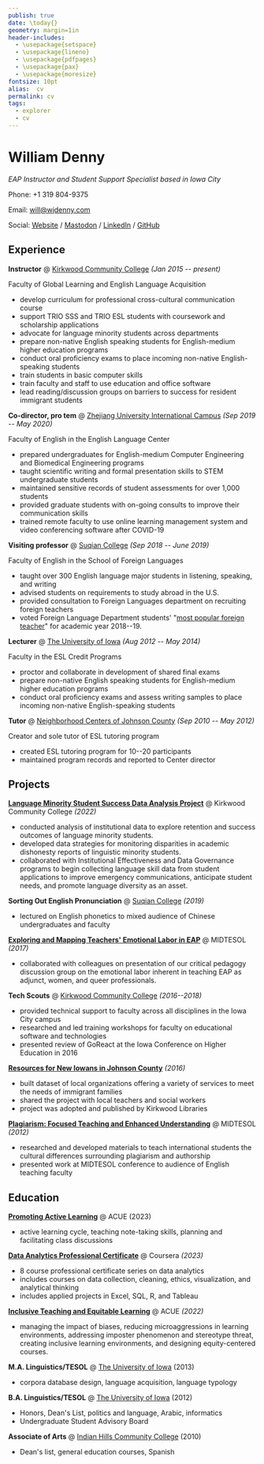 ```yaml
---
publish: true
date: \today{}
geometry: margin=1in
header-includes:
  - \usepackage{setspace}
  - \usepackage{lineno}
  - \usepackage{pdfpages}
  - \usepackage{pax}
  - \usepackage{moresize}
fontsize: 10pt
alias:  cv
permalink: cv
tags:
  - explorer
  - cv
---
```

# William Denny
_EAP Instructor and Student Support Specialist based in Iowa City_

Phone: +1 319 804-9375 

Email: [will@wjdenny.com](mailto:will@wjdenny.com) 

Social: [Website](https://notes.wjdenny.com) / [Mastodon](https://pkm.social/@wjd) / [LinkedIn](https://www.linkedin.com/in/wjdenny/) / [GitHub](https://github.com/wjdenny)

## Experience
**Instructor** @ [Kirkwood Community College](https://www.kirkwood.edu/programs/global-learning/english-language-acquisition) *(Jan 2015 -- present)*

Faculty of Global Learning and English Language Acquisition

- develop curriculum for professional cross-cultural communication course
- support TRIO SSS and TRIO ESL students with coursework and scholarship applications
- advocate for language minority students across departments
- prepare non-native English speaking students for English-medium higher education programs
- conduct oral proficiency exams to place incoming non-native English-speaking students
- train students in basic computer skills
- train faculty and staff to use education and office software
- lead reading/discussion groups on barriers to success for resident immigrant students

**Co-director, pro tem** @ [Zhejiang University International Campus](https://www.intl.zju.edu.cn/en/academic/language-center) *(Sep 2019 -- May 2020)*

Faculty of English in the English Language Center

- prepared undergraduates for English-medium Computer Engineering and Biomedical Engineering programs
- taught scientific writing and formal presentation skills to STEM undergraduate students
- maintained sensitive records of student assessments for over 1,000 students
- provided graduate students with on-going consults to improve their communication skills
- trained remote faculty to use online learning management system and video conferencing software after COVID-19

**Visiting professor** @ [Suqian College](https://www.squ.edu.cn/index.htm) *(Sep 2018 -- June 2019)*

Faculty of English in the School of Foreign Languages

- taught over 300 English language major students in listening, speaking, and writing
- advised students on requirements to study abroad in the U.S.
- provided consultation to Foreign Languages department on recruiting foreign teachers
- voted Foreign Language Department students' "[most popular foreign teacher](https://www.wjdenny.com/assets/suqian-award.jpg)" for academic year 2018--19.

**Lecturer** @ [The University of Iowa](https://esl.uiowa.edu/about) *(Aug 2012 -- May 2014)*

Faculty in the ESL Credit Programs

- proctor and collaborate in development of shared final exams
- prepare non-native English speaking students for English-medium higher education programs
- conduct oral proficiency exams and assess writing samples to place incoming non-native English-speaking students

**Tutor** @ [Neighborhood Centers of Johnson County](https://ncjc.org/index.html) *(Sep 2010 -- May 2012)*

Creator and sole tutor of ESL tutoring program

- created ESL tutoring program for 10--20 participants
- maintained program records and reported to Center director

## Projects
**[Language Minority Student Success Data Analysis Project](https://www.kirkwood.edu/about-us/faculty-leadership/institutional-effectiveness/index)** @ Kirkwood Community College *(2022)*

- conducted analysis of institutional data to explore retention and success outcomes of language minority students. 
- developed data strategies for monitoring disparities in academic dishonesty reports of linguistic minority students. 
- collaborated with Institutional Effectiveness and Data Governance programs to begin collecting language skill data from student applications to improve emergency communications, anticipate student needs, and promote language diversity as an asset.

**Sorting Out English Pronunciation** @ [Suqian College](https://www.squ.edu.cn/index.htm) *(2019)*

- lectured on English phonetics to mixed audience of Chinese undergraduates and faculty

**[Exploring and Mapping Teachers' Emotional Labor in EAP](https://docs.google.com/presentation/d/1DpM1sGxZV2MhBXdPVO-XZzaAzo1ct8dBWjVWaVv91wI/edit#slide=id.g276bbfd5d2_0_4)** @ MIDTESOL *(2017)*

- collaborated with colleagues on presentation of our critical pedagogy discussion group on the emotional labor inherent in teaching EAP as adjunct, women, and queer professionals.

**Tech Scouts** @ [Kirkwood Community College](https://www.kirkwood.edu/about-us/faculty-leadership/academic-departments/academic-innovation-strategy-design/tech-scouts) *(2016--2018)*

- provided technical support to faculty across all disciplines in the Iowa City campus
- researched and led training workshops for faculty on educational software and technologies
- presented review of GoReact at the Iowa Conference on Higher Education in 2016

**[Resources for New Iowans in Johnson County](https://wjdenny.com/resources-johnson-county/)** *(2016)*

- built dataset of local organizations offering a variety of services to meet the needs of immigrant families
- shared the project with local teachers and social workers
- project was adopted and published by Kirkwood Libraries

**[Plagiarism: Focused Teaching and Enhanced Understanding](https://midtesol.org/docs/MIDTESOL_Proceedings_2012.pdf?page=88)** @ MIDTESOL *(2012)*

- researched and developed materials to teach international students the cultural differences surrounding plagiarism and authorship
- presented work at MIDTESOL conference to audience of English teaching faculty

## Education
**[Promoting Active Learning](https://api.badgr.io/public/assertions/GIiwZAEfTC2YbY9KlB_Ing)** @ ACUE (2023)

- active learning cycle, teaching note-taking skills, planning and facilitating class discussions

**[Data Analytics Professional Certificate](https://www.credly.com/badges/aee0ccc4-badf-4ee9-8292-b0cec3c810cd/public_url)** @ Coursera *(2023)*

- 8 course professional certificate series on data analytics
- includes courses on data collection, cleaning, ethics, visualization, and analytical thinking
- includes applied projects in Excel, SQL, R, and Tableau

**[Inclusive Teaching and Equitable Learning](https://badgr.com/public/assertions/t8tEw3QrRi23ef-hYUSiuA)** @ ACUE *(2022)*

- managing the impact of biases, reducing microaggressions in learning environments, addressing imposter phenomenon and stereotype threat, creating inclusive learning environments, and designing equity-centered courses.

**M.A. Linguistics/TESOL** @ [The University of Iowa](https://linguistics.uiowa.edu/undergraduate/ba-ma-tesl-focus) (2013)

- corpora database design, language acquisition, language typology

**B.A. Linguistics/TESOL** @ [The University of Iowa](https://linguistics.uiowa.edu/undergraduate/ba-ma-tesl-focus) (2012)

- Honors, Dean's List, politics and language, Arabic, informatics
- Undergraduate Student Advisory Board

**Associate of Arts** @ [Indian Hills Community College](https://www.indianhills.edu/) (2010)

- Dean's list, general education courses, Spanish